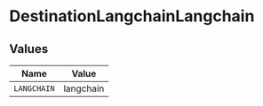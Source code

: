 # DestinationLangchainLangchain


## Values

| Name        | Value       |
| ----------- | ----------- |
| `LANGCHAIN` | langchain   |